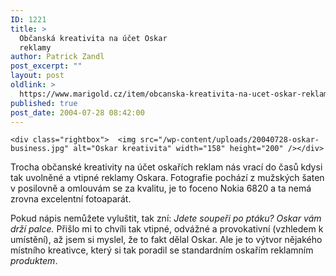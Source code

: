 ```yaml
---
ID: 1221
title: >
  Občanská kreativita na účet Oskar
  reklamy
author: Patrick Zandl
post_excerpt: ""
layout: post
oldlink: >
  https://www.marigold.cz/item/obcanska-kreativita-na-ucet-oskar-reklamy
published: true
post_date: 2004-07-28 08:42:00
---
```

	<div class="rightbox">  <img src="/wp-content/uploads/20040728-oskar-business.jpg" alt="Oskar kreativita" width="158" height="200" /></div>
<p>
Trocha občanské kreativity na účet oskařích reklam nás vrací do časů kdysi tak uvolněné a vtipné reklamy Oskara. Fotografie pochází z mužských šaten v posilovně a omlouvám se za kvalitu, je to foceno Nokia 6820 a ta nemá zrovna excelentní fotoaparát. </p>

<p>
Pokud nápis nemůžete vyluštit, tak zní:<i> Jdete soupeři po ptáku? Oskar vám drží palce.  </i> Přišlo mi to chvíli tak vtipné, odvážné a provokativní (vzhledem k umístění), až jsem si myslel, že to fakt dělal Oskar. Ale je to výtvor nějakého místního kreativce, který si tak poradil se standardním oskařím reklamním <i>produktem</i>.
</p>
